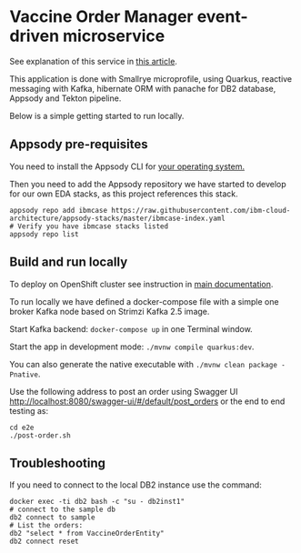 # Vaccine Order Manager event-driven microservice

See explanation of this service in [this article](https://github.com/ibm-cloud-architecture/vaccine-solution-main/solution/orderms/).

This application is done with Smallrye microprofile, using Quarkus, reactive messaging with Kafka, hibernate ORM with panache for DB2 database, Appsody and Tekton pipeline.

Below is a simple getting started to run locally.

## Appsody pre-requisites

You need to install the Appsody CLI for [your operating system.](https://appsody.dev/docs/installing/installing-appsody)

Then you need to add the Appsody repository we have started to develop for our own EDA stacks, as this project references this stack.

```shell
appsody repo add ibmcase https://raw.githubusercontent.com/ibm-cloud-architecture/appsody-stacks/master/ibmcase-index.yaml
# Verify you have ibmcase stacks listed
appsody repo list
```

## Build and run locally

To deploy on OpenShift cluster see instruction in [main documentation](https://github.com/ibm-cloud-architecture/vaccine-solution-main/solution/orderms/).

To run locally we have defined a docker-compose file with a simple one broker Kafka node based on Strimzi Kafka 2.5 image.

Start Kafka backend: `docker-compose up` in one Terminal window.

Start the app in development mode: `./mvnw compile quarkus:dev`.

You can also generate the native executable with `./mvnw clean package -Pnative`.

Use the following address to post an order using Swagger UI [http://localhost:8080/swagger-ui/#/default/post_orders](http://localhost:8080/swagger-ui/#/default/post_orders) or the end to end testing as:

```shell
cd e2e
./post-order.sh

```

## Troubleshooting

If you need to connect to the local DB2 instance use the command:

```shell
docker exec -ti db2 bash -c "su - db2inst1"
# connect to the sample db
db2 connect to sample
# List the orders:
db2 "select * from VaccineOrderEntity"
db2 connect reset 
```